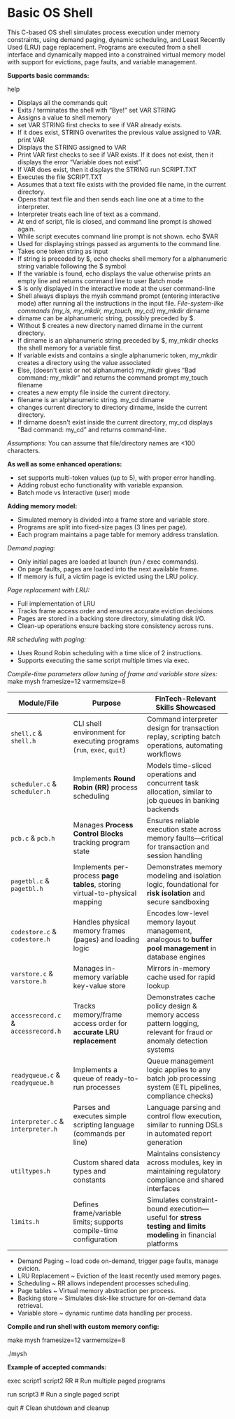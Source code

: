 # Basic OS Shell

This C-based OS shell simulates process execution under memory constraints, using demand paging, dynamic scheduling, and Least Recently Used (LRU) page replacement. 
Programs are executed from a shell interface and dynamically mapped into a constrained virtual memory model with support for evictions, page faults, and variable management.

**Supports basic commands:**

help 
- Displays all the commands 
quit 
- Exits / terminates the shell with “Bye!” 
set VAR STRING
- Assigns a value to shell memory
- set VAR STRING first checks to see if VAR already exists.
- If it does exist, STRING overwrites the previous value assigned to VAR.
print VAR
- Displays the STRING assigned to VAR
- Print VAR first checks to see if VAR exists. If it does not exist, then it displays the error “Variable does not exist”.
- If VAR does exist, then it displays the STRING
run SCRIPT.TXT
- Executes the file SCRIPT.TXT
- Assumes that a text file exists with the provided file name, in the current directory.
- Opens that text file and then sends each line one at a time to the interpreter.
- Interpreter treats each line of text as a command.
- At end of script, file is closed, and command line prompt is showed again.
- While script executes command line prompt is not shown.
echo $VAR
- Used for displaying strings passed as arguments to the command line.
- Takes one token string as input
- If string is preceded by $, echo checks shell memory for a alphanumeric string variable following the $ symbol
- If the variable is found, echo displays the value otherwise prints an empty line and returns command line to user
Batch mode
- $ is only displayed in the interactive mode at the user command-line
- Shell always displays the mysh command prompt (entering interactive mode) after running all the instructions in the input file.
_File-system-like commands (my_ls, my_mkdir, my_touch, my_cd)_
my_mkdir dirname
- dirname can be alphanumeric string, possibly preceded by $.
- Without $ creates a new directory named dirname in the current directory.
- If dirname is an alphanumeric string preceded by $, my_mkdir checks the shell memory for a variable first.
- If variable exists and contains a single alphanumeric token, my_mkdir creates a directory using the value associated
- Else, (doesn't exist or not alphanumeric) my_mkdir gives “Bad command: my_mkdir” and returns the command prompt
my_touch filename
- creates a new empty file inside the current directory.
- filename is an alphanumeric string.
my_cd dirname
- changes current directory to directory dirname, inside the current directory.
- If dirname doesn't exist inside the current directory, my_cd displays “Bad command: my_cd” and returns command-line.

_Assumptions:_
You can assume that file/directory names are <100 characters.

**As well as some enhanced operations:**
- set supports multi-token values (up to 5), with proper error handling.
- Adding robust echo functionality with variable expansion.
- Batch mode vs Interactive (user) mode

**Adding memory model:**
- Simulated memory is divided into a frame store and variable store.
- Programs are split into fixed-size pages (3 lines per page).
- Each program maintains a page table for memory address translation.

_Demand paging:_
- Only initial pages are loaded at launch (run / exec commands).
- On page faults, pages are loaded into the next available frame.
- If memory is full, a victim page is evicted using the LRU policy.

_Page replacement with LRU:_
- Full implementation of LRU
- Tracks frame access order and ensures accurate eviction decisions
- Pages are stored in a backing store directory, simulating disk I/O.
- Clean-up operations ensure backing store consistency across runs.

_RR scheduling with paging:_
- Uses Round Robin scheduling with a time slice of 2 instructions.
- Supports executing the same script multiple times via exec.

_Compile-time parameters allow tuning of frame and variable store sizes:_
make mysh framesize=12 varmemsize=8

| **Module/File**                     | **Purpose**                                                                 | **FinTech-Relevant Skills Showcased**                                                                             |
| ----------------------------------- | --------------------------------------------------------------------------- | ----------------------------------------------------------------------------------------------------------------- |
| `shell.c` & `shell.h`               | CLI shell environment for executing programs (`run`, `exec`, `quit`)        | Command interpreter design for transaction replay, scripting batch operations, automating workflows               |
| `scheduler.c` & `scheduler.h`       | Implements **Round Robin (RR)** process scheduling                          | Models time-sliced operations and concurrent task allocation, similar to job queues in banking backends           |
| `pcb.c` & `pcb.h`                   | Manages **Process Control Blocks** tracking program state                   | Ensures reliable execution state across memory faults—critical for transaction and session handling               |
| `pagetbl.c` & `pagetbl.h`           | Implements per-process **page tables**, storing virtual-to-physical mapping | Demonstrates memory modeling and isolation logic, foundational for **risk isolation** and secure sandboxing       |
| `codestore.c` & `codestore.h`       | Handles physical memory frames (pages) and loading logic                    | Encodes low-level memory layout management, analogous to **buffer pool management** in database engines           |
| `varstore.c` & `varstore.h`         | Manages in-memory variable key-value store                                  | Mirrors in-memory cache used for rapid lookup                                           |
| `accessrecord.c` & `accessrecord.h` | Tracks memory/frame access order for **accurate LRU replacement**           | Demonstrates cache policy design & memory access pattern logging, relevant for fraud or anomaly detection systems |
| `readyqueue.c` & `readyqueue.h`     | Implements a queue of ready-to-run processes                                | Queue management logic applies to any batch job processing system (ETL pipelines, compliance checks)              |
| `interpreter.c` & `interpreter.h`   | Parses and executes simple scripting language (commands per line)           | Language parsing and control flow execution, similar to running DSLs in automated report generation               |
| `utiltypes.h`                       | Custom shared data types and constants                                      | Maintains consistency across modules, key in maintaining regulatory compliance and shared interfaces              |
| `limits.h`                          | Defines frame/variable limits; supports compile-time configuration          | Simulates constraint-bound execution—useful for **stress testing and limits modeling** in financial platforms     |

- Demand Paging ~ load code on-demand, trigger page faults, manage evicion.
- LRU Replacement ~ Eviction of the least recently used memory pages.
- Scheduling ~ RR allows independent processes scheduling.
- Page tables ~ Virtual memory abstraction per process.
- Backing store ~ Simulates disk-like structure for on-demand data retrieval.
- Variable store ~ dynamic runtime data handling per process.

**Compile and run shell with custom memory config:**

make mysh framesize=12 varmemsize=8

./mysh

**Example of accepted commands:**

exec script1 script2 RR     # Run multiple paged programs

run script3                 # Run a single paged script

quit                        # Clean shutdown and cleanup
